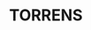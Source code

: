---
lastmod: '2025-04-06T06:05:20+00:00'
latitude: -35.369991
layout: suburb
longitude: 149.094831
postcode: '2607'
state: ACT
title: TORRENS
url: /act/torrens/
---